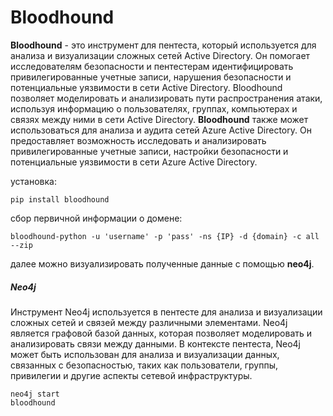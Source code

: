 # Bloodhound
**Bloodhound** - это инструмент для пентеста, который используется для анализа и визуализации сложных сетей Active Directory. Он помогает исследователям безопасности и пентестерам идентифицировать привилегированные учетные записи, нарушения безопасности и потенциальные уязвимости в сети Active Directory. Bloodhound позволяет моделировать и анализировать пути распространения атаки, используя информацию о пользователях, группах, компьютерах и связях между ними в сети Active Directory.
**Bloodhound** также может использоваться для анализа и аудита сетей Azure Active Directory. Он предоставляет возможность исследовать и анализировать привилегированные учетные записи, настройки безопасности и потенциальные уязвимости в сети Azure Active Directory.

установка: 
``` 
pip install bloodhound
```
сбор первичной информации о домене:
```
bloodhound-python -u 'username' -p 'pass' -ns {IP} -d {domain} -c all --zip
```
далее можно визуализировать полученные данные с помощью **neo4j**.
##### Neo4j
Инструмент Neo4j используется в пентесте для анализа и визуализации сложных сетей и связей между различными элементами. Neo4j является графовой базой данных, которая позволяет моделировать и анализировать связи между данными. В контексте пентеста, Neo4j может быть использован для анализа и визуализации данных, связанных с безопасностью, таких как пользователи, группы, привилегии и другие аспекты сетевой инфраструктуры.
```
neo4j start
bloodhound
```
